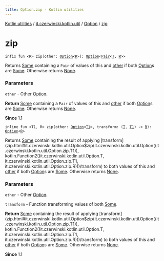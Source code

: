 ```yaml
---
title: Option.zip - Kotlin utilities
---
```


[Kotlin utilities](../../index.html) / [it.czerwinski.kotlin.util](../index.html) / [Option](index.html) / [zip](./zip.html)

# zip

`infix fun <R> zip(other: `[`Option`](index.html)`<`[`R`](zip.html#R)`>): `[`Option`](index.html)`<`[`Pair`](https://kotlinlang.org/api/latest/jvm/stdlib/kotlin/-pair/index.html)`<`[`T`](index.html#T)`, `[`R`](zip.html#R)`>>`

Returns [Some](../-some/index.html) containing a `Pair` of values of this and [other](index.html) if both [Option](index.html)s are [Some](../-some/index.html).
Otherwise returns [None](../-none/index.html).

### Parameters

`other` - Other [Option](index.html).

**Return**
[Some](../-some/index.html) containing a `Pair` of values of this and [other](index.html) if both [Option](index.html)s are [Some](../-some/index.html).
Otherwise returns [None](../-none/index.html).

**Since**
1.1

`inline fun <T1, R> zip(other: `[`Option`](index.html)`<`[`T1`](zip.html#T1)`>, transform: (`[`T`](index.html#T)`, `[`T1`](zip.html#T1)`) -> `[`R`](zip.html#R)`): `[`Option`](index.html)`<`[`R`](zip.html#R)`>`

Returns [Some](../-some/index.html) containing the result of applying [transform](zip.html#it.czerwinski.kotlin.util.Option$zip(it.czerwinski.kotlin.util.Option((it.czerwinski.kotlin.util.Option.zip.T1)), kotlin.Function2((it.czerwinski.kotlin.util.Option.T, it.czerwinski.kotlin.util.Option.zip.T1, it.czerwinski.kotlin.util.Option.zip.R)))/transform) to both values of this and [other](index.html)
if both [Option](index.html)s are [Some](../-some/index.html). Otherwise returns [None](../-none/index.html).

### Parameters

`other` - Other [Option](index.html).

`transform` - Function transforming values of both [Some](../-some/index.html).

**Return**
[Some](../-some/index.html) containing the result of applying [transform](zip.html#it.czerwinski.kotlin.util.Option$zip(it.czerwinski.kotlin.util.Option((it.czerwinski.kotlin.util.Option.zip.T1)), kotlin.Function2((it.czerwinski.kotlin.util.Option.T, it.czerwinski.kotlin.util.Option.zip.T1, it.czerwinski.kotlin.util.Option.zip.R)))/transform) to both values of this and [other](index.html)
if both [Option](index.html)s are [Some](../-some/index.html). Otherwise returns [None](../-none/index.html).

**Since**
1.1

